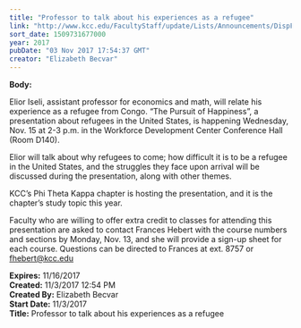 ```yaml
---
title: "​Professor to talk about his experiences as a refugee"
link: "http://www.kcc.edu/FacultyStaff/update/Lists/Announcements/DispForm.aspx?ID=2540"
sort_date: 1509731677000
year: 2017
pubDate: "03 Nov 2017 17:54:37 GMT"
creator: "Elizabeth Becvar"
---
```


<div><b>Body:</b> <div class="ExternalClass19A5CABF538F4FF384B89D348FB5FB81"><p>Elior Iseli, assistant professor for economics and math, will relate his experience as a refugee from Congo. “The Pursuit of Happiness”, a presentation about refugees in the United States, is happening Wednesday, Nov. 15 at 2-3 p.m. in the Workforce Development Center Conference Hall (Room D140). </p>
<p>Elior will talk about why refugees to come; how difficult it is to be a refugee in the United States, and the struggles they face upon arrival will be discussed during the presentation, along with other themes.</p>
<p>KCC’s Phi Theta Kappa chapter is hosting the presentation, and it is the chapter’s study topic this year. </p>
<p>Faculty who are willing to offer extra credit to classes for attending this presentation are asked to contact Frances Hebert with the course numbers and sections by Monday, Nov. 13, and she will provide a sign-up sheet for each course. Questions can be directed to Frances at ext. 8757 or <a href="mailto:fhebert@kcc.edu">fhebert@kcc.edu</a> <br /></p></div></div>
<div><b>Expires:</b> 11/16/2017</div>
<div><b>Created:</b> 11/3/2017 12:54 PM</div>
<div><b>Created By:</b> Elizabeth Becvar</div>
<div><b>Start Date:</b> 11/3/2017</div>
<div><b>Title:</b> ​Professor to talk about his experiences as a refugee</div>
